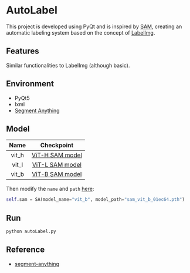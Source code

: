 # AutoLabel
 This project is developed using PyQt and is inspired by [SAM](https://github.com/facebookresearch/segment-anything), creating an automatic labeling system based on the concept of [LabelImg](https://github.com/heartexlabs/labelImg).

## Features
Similar functionalities to LabelImg (although basic).

## Environment
- PyQt5
- lxml
- [Segment Anything](https://github.com/facebookresearch/segment-anything#installation)

## Model
| Name | Checkpoint |
| :--: | :--: |
| vit_h | [ViT-H SAM model](https://dl.fbaipublicfiles.com/segment_anything/sam_vit_h_4b8939.pth) |
| vit_l | [ViT-L SAM model](https://dl.fbaipublicfiles.com/segment_anything/sam_vit_l_0b3195.pth) |
| vit_b | [ViT-B SAM model](https://dl.fbaipublicfiles.com/segment_anything/sam_vit_b_01ec64.pth) |

Then modify the `name` and `path` [here](https://github.com/qpal147147/AutoLabel/blob/main/autoLabel.py#L24):
```python
self.sam = SA(model_name="vit_b", model_path="sam_vit_b_01ec64.pth")
```

## Run
```python
python autoLabel.py
```

## Reference
- [segment-anything](https://github.com/facebookresearch/segment-anything)

